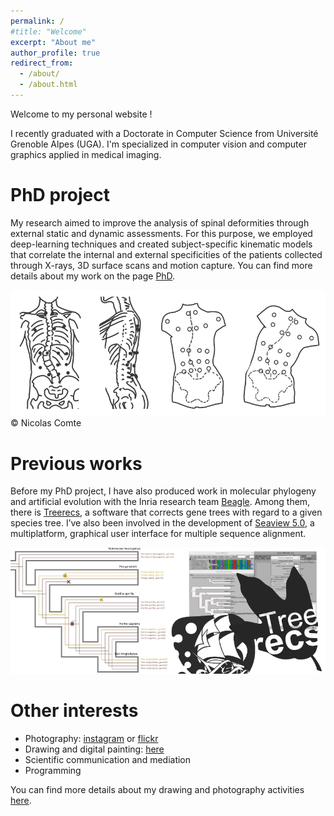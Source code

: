 ```yaml
---
permalink: /
#title: "Welcome"
excerpt: "About me"
author_profile: true
redirect_from: 
  - /about/
  - /about.html
---
```


Welcome to my personal website !


I recently graduated with a Doctorate in Computer Science from Université Grenoble Alpes (UGA). I'm specialized in computer vision and computer graphics applied in medical imaging.


# PhD project
My research aimed to improve the analysis of spinal deformities through external static and dynamic assessments. For this purpose, we employed deep-learning techniques and created subject-specific kinematic models that correlate the internal and external specificities of the patients collected through X-rays, 3D surface scans and motion capture.
You can find more details about my work on the page [PhD](/phd/).


![Scoliosis Studies](/images/scoliosis_study_smaller.png)
&copy; Nicolas Comte


# Previous works
Before my PhD project, I have also produced work in molecular phylogeny and artificial evolution with the Inria research team [Beagle](https://team.inria.fr/beagle/). Among them, there is [Treerecs](https://project.inria.fr/treerecs/), a software that corrects gene trees with regard to a given species tree. I’ve also been involved in the development of [Seaview 5.0](http://doua.prabi.fr/software/seaview), a multiplatform, graphical user interface for multiple sequence alignment.

![Beagle Studies](/images/beagle_studies_smaller.png)


# Other interests
- Photography: [instagram](https://www.instagram.com/cometicon.snaps/) or [flickr](https://www.flickr.com/people/cometicon/)
- Drawing and digital painting: [here](https://www.instagram.com/cometicon.draws/)
- Scientific communication and mediation
- Programming

You can find more details about my drawing and photography activities [here](/other_activities/).
